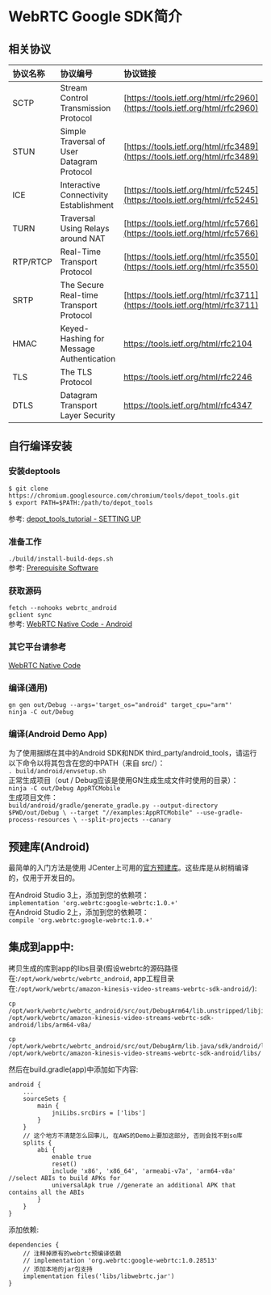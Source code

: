 # WebRTC Google SDK简介

## 相关协议
|协议名称|协议编号|协议链接|
|:-|:-|:-|
|SCTP|Stream Control Transmission Protocol|[https://tools.ietf.org/html/rfc2960](https://tools.ietf.org/html/rfc2960)|
|STUN|Simple Traversal of User Datagram Protocol|[https://tools.ietf.org/html/rfc3489](https://tools.ietf.org/html/rfc3489)|
|ICE|Interactive Connectivity Establishment|[https://tools.ietf.org/html/rfc5245](https://tools.ietf.org/html/rfc5245)|
|TURN|Traversal Using Relays around NAT|[https://tools.ietf.org/html/rfc5766](https://tools.ietf.org/html/rfc5766)|
|RTP/RTCP|Real-Time Transport Protocol|[https://tools.ietf.org/html/rfc3550](https://tools.ietf.org/html/rfc3550)|
|SRTP|The Secure Real-time Transport Protocol|[https://tools.ietf.org/html/rfc3711](https://tools.ietf.org/html/rfc3711)|
|HMAC|Keyed-Hashing for Message Authentication|https://tools.ietf.org/html/rfc2104|
|TLS|The TLS Protocol|https://tools.ietf.org/html/rfc2246|
|DTLS|Datagram Transport Layer Security|https://tools.ietf.org/html/rfc4347|

## 自行编译安装
### 安装deptools
`$ git clone https://chromium.googlesource.com/chromium/tools/depot_tools.git`  
`$ export PATH=$PATH:/path/to/depot_tools`  

参考: [depot_tools_tutorial - SETTING UP](https://commondatastorage.googleapis.com/chrome-infra-docs/flat/depot_tools/docs/html/depot_tools_tutorial.html#_setting_up)  

### 准备工作
`./build/install-build-deps.sh`  
参考: [Prerequisite Software](http://webrtc.github.io/webrtc-org/native-code/development/prerequisite-sw/)  

### 获取源码
`fetch --nohooks webrtc_android`  
`gclient sync`  
参考: [WebRTC Native Code - Android](http://webrtc.github.io/webrtc-org/native-code/android/)  

### 其它平台请参考
[WebRTC Native Code](http://webrtc.github.io/webrtc-org/native-code/)  

### 编译(通用)
`gn gen out/Debug --args='target_os="android" target_cpu="arm"'`  
`ninja -C out/Debug`  

### 编译(Android Demo App)
为了使用捆绑在其中的Android SDK和NDK third_party/android_tools，请运行以下命令以将其包含在您的中PATH（来自 src/）：  
`. build/android/envsetup.sh`  
正常生成项目（out / Debug应该是使用GN生成生成文件时使用的目录）：  
`ninja -C out/Debug AppRTCMobile`  
生成项目文件：  
`build/android/gradle/generate_gradle.py --output-directory $PWD/out/Debug \
--target "//examples:AppRTCMobile" --use-gradle-process-resources \
--split-projects --canary`

## 预建库(Android)
最简单的入门方法是使用 JCenter上可用的[官方预建库](https://bintray.com/google/webrtc/google-webrtc)。这些库是从树梢编译的，仅用于开发目的。

在Android Studio 3上，添加到您的依赖项：  
`implementation 'org.webrtc:google-webrtc:1.0.+'`  
在Android Studio 2上，添加到您的依赖项：  
`compile 'org.webrtc:google-webrtc:1.0.+'`  


## 集成到app中:
拷贝生成的库到app的libs目录(假设webrtc的源码路径在:`/opt/work/webrtc/webrtc_android`, app工程目录在:`/opt/work/webrtc/amazon-kinesis-video-streams-webrtc-sdk-android/`):  
```
cp /opt/work/webrtc/webrtc_android/src/out/DebugArm64/lib.unstripped/libjingle_peerconnection_so.so /opt/work/webrtc/amazon-kinesis-video-streams-webrtc-sdk-android/libs/arm64-v8a/

cp /opt/work/webrtc/webrtc_android/src/out/DebugArm/lib.java/sdk/android/libwebrtc.jar /opt/work/webrtc/amazon-kinesis-video-streams-webrtc-sdk-android/libs/
```
然后在build.gradle(app)中添加如下内容:
```
android {
    ...
    sourceSets {
        main {
            jniLibs.srcDirs = ['libs']
        }
    }
    // 这个地方不清楚怎么回事儿, 在AWS的Demo上要加这部分, 否则会找不到so库
    splits {
        abi {
            enable true
            reset()
            include 'x86', 'x86_64', 'armeabi-v7a', 'arm64-v8a' //select ABIs to build APKs for
            universalApk true //generate an additional APK that contains all the ABIs
        }
    }
}
```  
添加依赖:  
```
dependencies {
    // 注释掉原有的webrtc预编译依赖
    // implementation 'org.webrtc:google-webrtc:1.0.28513'
    // 添加本地的jar包支持
    implementation files('libs/libwebrtc.jar')
}
